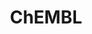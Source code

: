 ---
bigquery: https://console.cloud.google.com/bigquery?p=patents-public-data&d=ebi_chembl&page=dataset
citation: '"The ChEMBL database in 2017." Anna Gaulton, Anne Hersey, Michał Nowotka,
  A Patrícia Bento, Jon Chambers, David Mendez, Prudence Mutowo, Francis Atkinson,
  Louisa J Bellis, Elena Cibrián-Uhalte, Mark Davies, Nathan Dedman, Anneli Karlsson,
  María Paula Magariños, John P Overington, George Papadatos, Ines Smit, Andrew R
  Leach Nucleic acids Research (2017) 45 (Database Issue), D945-D954'
contributors: European Bioinformatics Institute
cost: None
description: ChEMBL Data is a manually curated database of small molecules used in
  drug discovery, including information about existing patented drugs.
documentation: 'schema: https://www.ebi.ac.uk/chembl/db_schema


  '
last_edit: 04/05/2022, 16:00:07
location: https://console.cloud.google.com/marketplace/product/google_patents_public_datasets/chembl
maintained_by: EMBL-EBI, an outstation of European Molecular Biology Laboratory
related_publications: '

  ChEMBL: towards direct deposition of bioassay data.


  Mendez D, Gaulton A, Bento AP, Chambers J, De Veij M, Félix E, Magariños MP, Mosquera
  JF, Mutowo P, Nowotka M, Gordillo-Marañón M, Hunter F, Junco L, Mugumbate G, Rodriguez-Lopez
  M, Atkinson F, Bosc N, Radoux CJ, Segura-Cabrera A, Hersey A, Leach AR.


  — Nucleic Acids Res. 2019; 47(D1):D930-D940. doi: 10.1093/nar/gky1075

  '
schema_fields:
- year
- num_ro5_violations
- assay_desc
- protein_class_synonym
- efo_id
- metref_id
- predbind_id
- type
- mol_atc_id
- sequence
- tbl
- met_id
- assay_tax_id
- cell_ontology_id
- approval_date
- tid_fixed
- l8
- compound_key
- db_version
- protclasssyn_id
- doi
- standard_upper_value
- assay_category
- irac_code
- cellosaurus_id
- oc_id
- stem_class
- l5
- toid
- drug_product_flag
- l1
- aromatic_rings
- parameter_value
- prod_pat_id
- clo_id
- innovator_company
- mechanism_of_action
- target_desc
- usan_year
- route
- enzyme_tid
- chebi_par_id
- standard_value
- last_page
- relationship
- mol_frac_id
- compsyn_id
- parameter_type
- who_extra
- standard_text_value
- ref_type
- mechanism_comment
- ddd_id
- assay_id
- frac_code
- tid
- assay_strain
- chirality
- status
- path
- l2
- log_id
- assay_param_id
- idx
- action_type
- standard_relation
- warning_type
- standard_type
- component_synonym
- doc_type
- drug_record_id
- selectivity_comment
- issue
- parent_type
- variant_id
- db_source
- applicant_full_name
- source_domain_id
- num_lipinski_ro5_violations
- molfile
- hrac_class_id
- dosage_form
- mc_target_accession
- prediction_method
- domain_name
- irac_class_id
- first_approval
- level3
- entity_type
- comp_go_id
- level1
- tax_id
- target_mapping
- helm_notation
- formulation_id
- usan_stem_definition
- hrac_code
- src_assay_id
- lle
- l3
- stat
- black_box_warning
- bao_format
- title
- patent_no
- substrate_record_id
- mec_id
- normal_range_max
- indref_id
- submission_date
- previous_company
- volume
- accession
- molecular_mechanism
- cell_id
- withdrawn_flag
- withdrawn_class
- last_active
- le
- description
- alert_set_id
- mc_organism
- potential_duplicate
- ingredient
- frac_class_id
- dosed_ingredient
- alert_name
- active_molregno
- l6
- patent_expire_date
- ref_url
- hbd
- upper_value
- smid
- topical
- curated_by
- data_validity_comment
- version
- pathway_key
- first_in_class
- warnref_id
- published_type
- full_mwt
- acd_most_apka
- active_ingredient
- max_phase
- major_class
- num_alerts
- aspect
- cpd_str_alert_id
- pubmed_id
- l7
- biocomp_id
- cell_name
- disease_efficacy
- creation_date
- company
- warning_description
- cx_most_bpka
- rgid
- mc_target_name
- cell_source_tax_id
- orig_description
- assay_test_type
- compd_id
- uberon_id
- published_value
- curation_comment
- caloha_id
- cidx
- ro3_pass
- domain_type
- metabolite_record_id
- sequence_md5sum
- level3_description
- bto_id
- updated_on
- tissue_id
- country
- hbd_lipinski
- protein_class_id
- qed_weighted
- activity_count
- mc_tax_id
- targcomp_id
- name
- protein_class_desc
- mw_monoisotopic
- usan_substem
- set_name
- prodrug
- sei
- uo_units
- level2
- organism
- site_id
- homologue
- src_id
- updated_by
- isoform
- parent_id
- molsyn_id
- entity_id
- molecule_type
- met_comment
- usan_stem_id
- aidx
- subgroup
- actsm_id
- hba_lipinski
- cell_source_tissue
- efo_term
- ass_cls_map_id
- binding_site_comment
- molregno
- targrel_id
- level4
- acd_logp
- synonyms
- published_units
- inorganic_flag
- pchembl_value
- normal_range_min
- oral
- full_molformula
- parenteral
- mw_freebase
- structure_type
- smarts
- end_position
- assay_source
- site_residues
- patent_use_code
- standard_inchi_key
- stem
- standard_flag
- drugind_id
- parent_go_id
- withdrawn_year
- activity_comment
- published_relation
- component_id
- pathway_id
- therapeutic_flag
- units
- who_name
- research_stem
- source
- assay_class_id
- journal
- acd_logd
- acd_most_bpka
- cell_source_organism
- warning_id
- authors
- publication_number
- rtb
- assay_cell_type
- job_id
- delist_flag
- mol_irac_id
- warning_year
- direct_interaction
- cell_description
- annotation
- ap_id
- src_short_name
- natural_product
- mesh_id
- std_act_id
- site_name
- warning_country
- comp_class_id
- enzyme_name
- relationship_type
- l4
- heavy_atoms
- class_level
- patent_id
- class_type
- bei
- downgraded
- compound_name
- abstract
- short_name
- atc_code
- canonical_smiles
- mecref_id
- chembl_id
- assay_tissue
- assay_subcellular_fraction
- level2_description
- ddd_admr
- drug_substance_flag
- result_flag
- warning_class
- ddd_value
- usan_stem
- parent_molregno
- bao_id
- mol_hrac_id
- bao_endpoint
- syn_type
- standard_inchi
- withdrawn_country
- definition
- res_stem_id
- level5
- strength
- cx_logp
- related_tid
- record_id
- molecular_species
- trade_name
- assay_organism
- ddd_units
- as_id
- qudt_units
- ridx
- cl_lincs_id
- ref_id
- indication_class
- text_value
- first_page
- co_stem_id
- src_description
- ad_type
- ddd_comment
- availability_type
- priority
- src_compound_id
- target_type
- product_id
- activity_id
- relationship_desc
- level1_description
- polymer_flag
- met_conversion
- confidence_score
- component_type
- standard_units
- go_id
- comments
- alert_id
- max_phase_for_ind
- alogp
- mc_target_type
- doc_id
- domain_id
- species_group_flag
- start_position
- confidence
- cx_logd
- hba
- relation
- domain_description
- level4_description
- value
- pref_name
- nda_type
- mutation
- mesh_heading
- psa
- label
- cx_most_apka
- withdrawn_reason
- sitecomp_id
- assay_type
shortname: chembl
tags:
- biotechnology
- health
- chemical
- bioinformatics
- medical
terms_of_use: CC BY-SA 3.0
title: ChEMBL
uuid: e232a192-965c-4ec9-904c-155b6dfe56c5
---